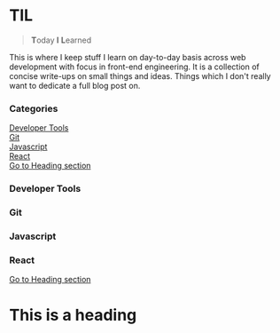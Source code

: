 # TIL

> **T**oday **I** **L**earned  

This is where I keep stuff I learn on day-to-day basis across web development with focus in front-end engineering. It is a collection of concise write-ups on small things and ideas. Things which I don't really want to dedicate a full blog post on.

### Categories

[Developer Tools](###-developer-tools)  
[Git](###-git)  
[Javascript](###-javascript)  
[React](###-react)  
[Go to Heading section](#-this-is-a-heading)

### Developer Tools  
  
    
      
        
          
            
              
                
                  
                    
                      
                        
                          
                          
### Git
### Javascript
### React
[Go to Heading section](#-this-is-a-heading)
# This is a heading
